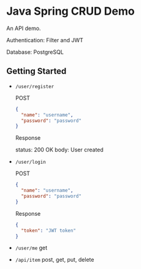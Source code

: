 # Java Spring CRUD Demo

An API demo.

Authentication: Filter and JWT

Database: PostgreSQL

## Getting Started

- `/user/register`

  POST

    ```json
    {
      "name": "username",
      "password": "password"
    }
    ```
  Response

  status: 200 OK body: User created

- `/user/login`

  POST

    ```json
    {
      "name": "username",
      "password": "password"
    }
    ```

  Response

    ```json
    {
      "token": "JWT token"
    }
    ```

- `/user/me` get
- `/api/item` post, get, put, delete

